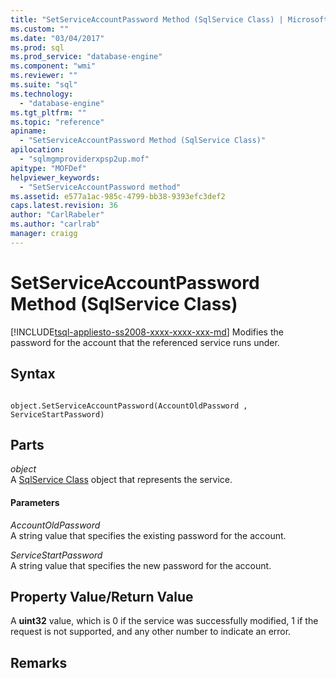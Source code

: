 ```yaml
---
title: "SetServiceAccountPassword Method (SqlService Class) | Microsoft Docs"
ms.custom: ""
ms.date: "03/04/2017"
ms.prod: sql
ms.prod_service: "database-engine"
ms.component: "wmi"
ms.reviewer: ""
ms.suite: "sql"
ms.technology: 
  - "database-engine"
ms.tgt_pltfrm: ""
ms.topic: "reference"
apiname: 
  - "SetServiceAccountPassword Method (SqlService Class)"
apilocation: 
  - "sqlmgmproviderxpsp2up.mof"
apitype: "MOFDef"
helpviewer_keywords: 
  - "SetServiceAccountPassword method"
ms.assetid: e577a1ac-985c-4799-bb38-9393efc3def2
caps.latest.revision: 36
author: "CarlRabeler"
ms.author: "carlrab"
manager: craigg
---
```

# SetServiceAccountPassword Method (SqlService Class)
[!INCLUDE[tsql-appliesto-ss2008-xxxx-xxxx-xxx-md](../../../includes/tsql-appliesto-ss2008-xxxx-xxxx-xxx-md.md)]
  Modifies the password for the account that the referenced service runs under.  
  
## Syntax  
  
```  
  
object.SetServiceAccountPassword(AccountOldPassword , ServiceStartPassword)  
```  
  
## Parts  
 *object*  
 A [SqlService Class](../../../relational-databases/wmi-provider-configuration-classes/sqlservice-class/sqlservice-class.md) object that represents the service.  
  
#### Parameters  
 *AccountOldPassword*  
 A string value that specifies the existing password for the account.  
  
 *ServiceStartPassword*  
 A string value that specifies the new password for the account.  
  
## Property Value/Return Value  
 A **uint32** value, which is 0 if the service was successfully modified, 1 if the request is not supported, and any other number to indicate an error.  
  
## Remarks  
  
